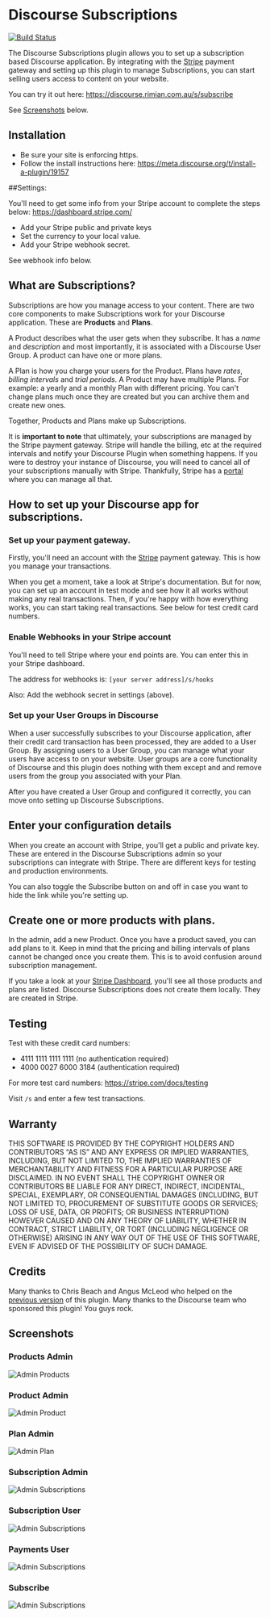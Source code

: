 # Discourse Subscriptions

[![Build Status](https://travis-ci.org/rimian/discourse-subscriptions.svg?branch=master)](https://travis-ci.org/rimian/discourse-subscriptions)

The Discourse Subscriptions plugin allows you to set up a subscription based Discourse application. By integrating with the [Stripe](https://stripe.com) payment gateway and setting up this plugin to manage Subscriptions, you can start selling users access to content on your website.

You can try it out here: https://discourse.rimian.com.au/s/subscribe

See [Screenshots](#screenshots) below.

## Installation

* Be sure your site is enforcing https.
* Follow the install instructions here: https://meta.discourse.org/t/install-a-plugin/19157

##Settings:

You'll need to get some info from your Stripe account to complete the steps below: https://dashboard.stripe.com/

* Add your Stripe public and private keys
* Set the currency to your local value.
* Add your Stripe webhook secret.

See webhook info below.

## What are Subscriptions?

Subscriptions are how you manage access to your content. There are two core components to make Subscriptions work for your Discourse application. These are **Products** and **Plans**.

A Product describes what the user gets when they subscribe. It has a *name* and *description* and most importantly, it is associated with a Discourse User Group. A product can have one or more plans.

A Plan is how you charge your users for the Product. Plans have *rates*, *billing intervals* and *trial periods*. A Product may have multiple Plans. For example: a yearly and a monthly Plan with different pricing. You can't change plans much once they are created but you can archive them and create new ones.

Together, Products and Plans make up Subscriptions.

It is **important to note** that ultimately, your subscriptions are managed by the Stripe payment gateway. Stripe will handle the billing, etc at the required intervals and notify your Discourse Plugin when something happens. If you were to destroy your instance of Discourse, you will need to cancel all of your subscriptions manually with Stripe. Thankfully, Stripe has a [portal](https://dashboard.stripe.com) where you can manage all that.

## How to set up your Discourse app for subscriptions.

### Set up your payment gateway.

Firstly, you'll need an account with the [Stripe](https://stripe.com) payment gateway. This is how you manage your transactions.

When you get a moment, take a look at Stripe's documentation. But for now, you can set up an account in test mode and see how it all works without making any real transactions. Then, if you're happy with how everything works, you can start taking real transactions. See below for test credit card numbers.

### Enable Webhooks in your Stripe account

You'll need to tell Stripe where your end points are. You can enter this in your Stripe dashboard.

The address for webhooks is: `[your server address]/s/hooks`

Also: Add the webhook secret in settings (above).

### Set up your User Groups in Discourse

When a user successfully subscribes to your Discourse application, after their credit card transaction has been processed, they are added to a User Group. By assigning users to a User Group, you can manage what your users have access to on your website. User groups are a core functionality of Discourse and this plugin does nothing with them except and and remove users from the group you associated with your Plan.

After you have created a User Group and configured it correctly, you can move onto setting up Discourse Subscriptions.

## Enter your configuration details

When you create an account with Stripe, you'll get a public and private key. These are entered in the Discourse Subscriptions admin so your subscriptions can integrate with Stripe. There are different keys for testing and production environments.

You can also toggle the Subscribe button on and off in case you want to hide the link while you're setting up.

## Create one or more products with plans.

In the admin, add a new Product. Once you have a product saved, you can add plans to it. Keep in mind that the pricing and billing intervals of plans cannot be changed once you create them. This is to avoid confusion around subscription management.

If you take a look at your [Stripe Dashboard](https://dashboard.stripe.com), you'll see all those products and plans are listed. Discourse Subscriptions does not create them locally. They are created in Stripe.

## Testing

Test with these credit card numbers:

* 4111 1111 1111 1111 (no authentication required)
* 4000 0027 6000 3184 (authentication required)

For more test card numbers: https://stripe.com/docs/testing

Visit `/s` and enter a few test transactions.

## Warranty

THIS SOFTWARE IS PROVIDED BY THE COPYRIGHT HOLDERS AND CONTRIBUTORS “AS IS” AND ANY EXPRESS OR IMPLIED WARRANTIES, INCLUDING, BUT NOT LIMITED TO, THE IMPLIED WARRANTIES OF MERCHANTABILITY AND FITNESS FOR A PARTICULAR PURPOSE ARE DISCLAIMED. IN NO EVENT SHALL THE COPYRIGHT OWNER OR CONTRIBUTORS BE LIABLE FOR ANY DIRECT, INDIRECT, INCIDENTAL, SPECIAL, EXEMPLARY, OR CONSEQUENTIAL DAMAGES (INCLUDING, BUT NOT LIMITED TO, PROCUREMENT OF SUBSTITUTE GOODS OR SERVICES; LOSS OF USE, DATA, OR PROFITS; OR BUSINESS INTERRUPTION) HOWEVER CAUSED AND ON ANY THEORY OF LIABILITY, WHETHER IN CONTRACT, STRICT LIABILITY, OR TORT (INCLUDING NEGLIGENCE OR OTHERWISE) ARISING IN ANY WAY OUT OF THE USE OF THIS SOFTWARE, EVEN IF ADVISED OF THE POSSIBILITY OF SUCH DAMAGE.

## Credits

Many thanks to Chris Beach and Angus McLeod who helped on the [previous version](https://github.com/chrisbeach/discourse-donations) of this plugin. Many thanks to the Discourse team who sponsored this plugin! You guys rock.

## Screenshots

### Products Admin
![Admin Products](doc/admin-products.png)
### Product Admin
![Admin Product](doc/admin-product.png)
### Plan Admin
![Admin Plan](doc/admin-plan.png)
### Subscription Admin
![Admin Subscriptions](doc/admin-subscriptions.png)
### Subscription User
![Admin Subscriptions](doc/user-subscriptions.png)
### Payments User
![Admin Subscriptions](doc/user-payments.png)
### Subscribe
![Admin Subscriptions](doc/subscribe.png)

